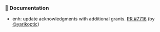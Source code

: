 ### 📝 Documentation

- enh: update acknowledgments with additional grants.  [PR #7716](https://github.com/datalad/datalad/pull/7716) (by [@yarikoptic](https://github.com/yarikoptic))
